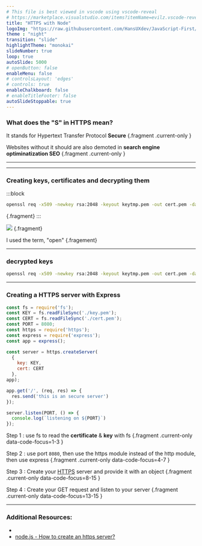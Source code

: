 ```yaml
---
# This file is best viewed in vscode using vscode-reveal
# https://marketplace.visualstudio.com/items?itemName=evilz.vscode-reveal
title: "HTTPS with Node"
logoImg: "https://raw.githubusercontent.com/HansUXdev/JavaScript-First/2acf5840c15af96602aceb66303ea69c5b75e344/logo.svg"
theme : "night"
transition: "slide"
highlightTheme: "monokai"
slideNumber: true
loop: true
autoSlide: 5000 
# openButton: false
enableMenu: false
# controlsLayout: 'edges'
# controls: true
enableChalkboard: false
# enableTitleFooter: false
autoSlideStoppable: true
---
```



<link rel="stylesheet" href="https://hansmcmurdy.com/JavaScript-First/theme.css"></link>


### What does the "S" in HTTPS mean?

It stands for Hypertext Transfer Protocol **Secure** {.fragment .current-only  }

Websites without it should are also demoted in **search engine optiminatization SEO** {.fragment .current-only  }



---



---


### Creating keys, certificates and decrypting them 
 
:::block
```bash
openssl req -x509 -newkey rsa:2048 -keyout keytmp.pem -out cert.pem -days 365
``` 
{.fragment}
:::

![](https://user-images.githubusercontent.com/5007073/91366577-fc3bd600-e7b8-11ea-8ff4-316ef3644665.png) {.fragment}

I used the term, "open" {.fragement}


---

### decrypted keys
 
```bash
openssl req -x509 -newkey rsa:2048 -keyout keytmp.pem -out cert.pem -days 365
```

---



### Creating a HTTPS server with Express 

 
```javascript
const fs = require('fs');
const KEY = fs.readFileSync('./key.pem');
const CERT = fs.readFileSync('./cert.pem');
const PORT = 8080;
const https = require('https');
const express = require('express');
const app = express();

const server = https.createServer(
  {
    key: KEY, 
    cert: CERT 
  },
app);

app.get('/', (req, res) => { 
  res.send('this is an secure server')
});

server.listen(PORT, () => { 
  console.log(`listening on ${PORT}`) 
});

```
<!-- Help them: apply -->
 Step 1 : use fs to read the **certificate** & **key** with fs  {.fragment .current-only data-code-focus=1-3 }

 Step 2 : use port `8080`, then use the https module instead of the http module, then use express  {.fragment .current-only data-code-focus=4-7 }

 Step 3 : Create your [HTTPS](https://nodejs.org/api/https.html) server and provide it with an object  {.fragment .current-only data-code-focus=8-15 }

 Step 4 : Create your GET request and listen to your server  {.fragment .current-only data-code-focus=13-15 }

---

### Additional Resources:

* 
* [node.js - How to create an https server?](https://nodejs.org/en/knowledge/HTTP/servers/how-to-create-a-HTTPS-server/)